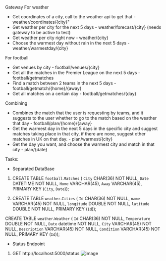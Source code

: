 Gateway
For weather 
- Get coordinates of a city, call to the weather api to get 			      that - weather/coordinates/{city}"
- Get weather per city for the next 5 days - weather/forecast/{city}  (needs gateway to be active to test)
- Get weather per city right now - weather/{city} 
- Choose the warmest day without rain in the next 5 days - weather/warmestday/{city}

For football
- Get venues by city - football/venues/{city}
- Get all the matches in the Premier League on the next 5 days - football/getmatches
- Find a match between 2 teams in the next 5 days - football/getmatch/{home}/{away} 
- Get all matches on a certain day - football/getmatches/{day}
  
Combining 
- Combines the match that the user is requesting by teams, and it suggests to the user whether to go to the match based on the weather that day - football/plan/{home}/{away}
- Get the warmest day in the next 5 days in the specific city and suggest matches taking place in that city, if there are none, suggest other matches in UK on that day. - plan/warmest/{city}
- Get the day you want, and choose the warmest city and match in that city - plan/{date}

Tasks:

- Separated DataBase

1. CREATE TABLE `football`.`Matches` (
  `City` CHAR(36) NOT NULL,
  `Date` DATETIME NOT NULL,
  `Home` VARCHAR(45),
  `Away` VARCHAR(45),
  PRIMARY KEY (`City`, `Date`));

2. CREATE TABLE `weather`.`Cities` (
  `Id` CHAR(36) NOT NULL,
  `name` VARCHAR(45) NOT NULL,
  `longitude` DOUBLE NOT NULL,
  `latitude` DOUBLE NOT NULL,
  PRIMARY KEY (`Id`));

CREATE TABLE `weather`.`Weather` (
  `Id` CHAR(36) NOT NULL,
  `Temperature` DOUBLE NOT NULL,
  `Date` datetime NOT NULL,
  `City` VARCHAR(45) NOT NULL,
  `Description` VARCHAR(45) NOT NULL,
  `Condition` VARCHAR(45) NOT NULL,
  PRIMARY KEY (`Id`));


  - Status Endpoint

1. GET http://localhost:5000/status
![image](https://github.com/Catalin-Tin/Gateway/assets/91093455/3c722d69-eb4b-4139-bd31-c91fc6fc8876)

